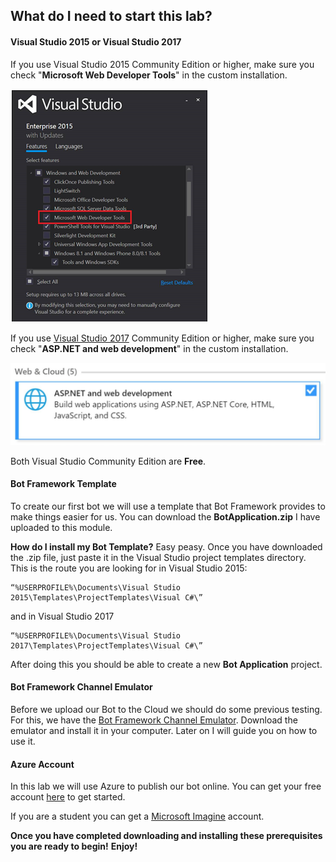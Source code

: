## What do I need to start this lab?
#### Visual Studio 2015 or Visual Studio 2017

If you use Visual Studio 2015 Community Edition or higher, make sure you check "__Microsoft Web Developer Tools__" in the custom installation.

![](../../images/mod0_1.jpg)

If you use [Visual Studio 2017](https://www.visualstudio.com/thank-you-downloading-visual-studio/?sku=Community&rel=15) Community Edition or higher, make sure you check "__ASP.NET and web development__" in the custom installation.

![](../../images/mod0_2.jpg)

Both Visual Studio Community Edition are **Free**.

#### Bot Framework Template
To create our first bot we will use a template that Bot Framework provides to make things easier for us. 
You can download the __BotApplication.zip__ I have uploaded to this module.

**How do I install my Bot Template?**
Easy peasy. Once you have downloaded the .zip file, just paste it in the Visual Studio project templates directory.
This is the route you are looking for in Visual Studio 2015: 
```
“%USERPROFILE%\Documents\Visual Studio 2015\Templates\ProjectTemplates\Visual C#\”
```
and in Visual Studio 2017 
```
“%USERPROFILE%\Documents\Visual Studio 2017\Templates\ProjectTemplates\Visual C#\”
```

After doing this you should be able to create a new **Bot Application** project.

#### Bot Framework Channel Emulator
Before we upload our Bot to the Cloud we should do some previous testing. For this, we have the  [Bot Framework Channel Emulator](https://docs.botframework.com/en-us/tools/bot-framework-emulator/). Download the emulator and install it in your computer. Later on I will guide you on how to use it.

#### Azure Account
In this lab we will use Azure to publish our bot online.
You can get your free account [here](https://azure.microsoft.com/en-us/offers/ms-azr-0044p/) to get started.

If you are a student you can get a [Microsoft Imagine](https://azure.microsoft.com/en-us/pricing/member-offers/imagine/) account.


**Once you have completed downloading and installing these prerequisites you are ready to begin!**
**Enjoy!**